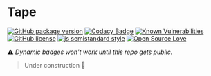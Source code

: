 # Tape

[![GitHub package version](https://badgen.net/github/release/ExtensionEngine/tape)](https://github.com/ExtensionEngine/tape/releases)
[![Codacy Badge](https://api.codacy.com/project/badge/Grade/3c75affdaac24d9981da417ba8a674c1?branch=develop)](https://www.codacy.com?utm_source=github.com&amp;utm_medium=referral&amp;utm_content=ExtensionEngine/tape&amp;utm_campaign=Badge_Grade)
[![Known Vulnerabilities](https://snyk.io/test/github/ExtensionEngine/tape/develop/badge.svg)](https://snyk.io/test/github/ExtensionEngine/tape)
[![GitHub license](https://badgen.net/github/license/ExtensionEngine/tape)](https://github.com/ExtensionEngine/tape/blob/develop/LICENSE)
[![js semistandard style](https://badgen.net/badge/code%20style/semistandard/pink)](https://github.com/Flet/semistandard)
[![Open Source Love](https://badges.frapsoft.com/os/v2/open-source.svg?v=102)](https://github.com/ellerbrock/open-source-badge/)

:warning: _Dynamic badges won't work until this repo gets public._

>Under construction :construction:
